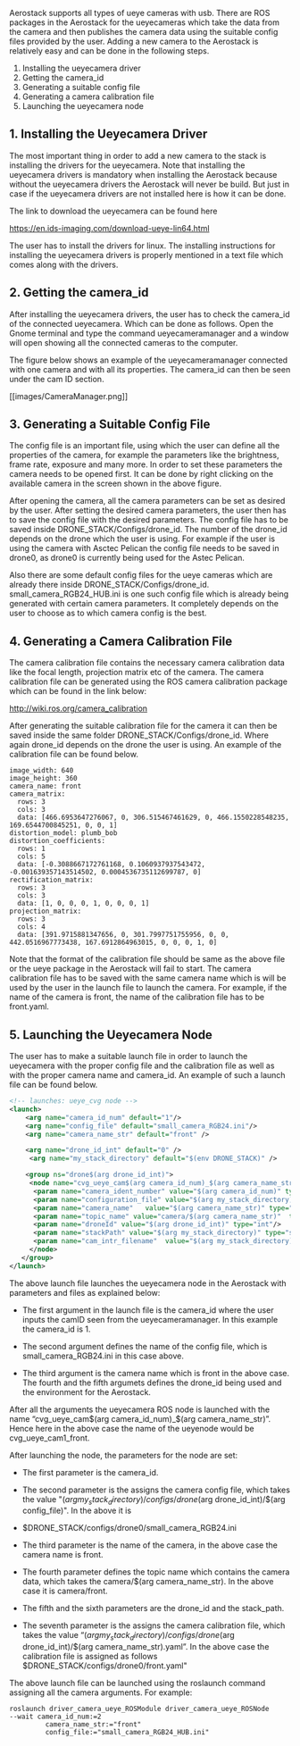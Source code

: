 Aerostack supports all types of ueye cameras with usb. There are ROS packages in the Aerostack for the ueyecameras which take the data from the camera and then publishes the camera data using the suitable config files provided by the user. Adding a new camera to the Aerostack is relatively easy and can be done in the following steps. 

1. Installing the ueyecamera driver
1. Getting the camera_id
1. Generating a suitable config file 
1. Generating a camera calibration file 
1. Launching the ueyecamera node

## 1. Installing the Ueyecamera Driver

The most important thing in order to add a new camera to the stack is installing the drivers for the ueyecamera. Note that installing the ueyecamera drivers is mandatory when installing the Aerostack because without the ueyecamera drivers the Aerostack will never be build. But just in case if the ueyecamera drivers are not installed here is how it can be done. 

The link to download the ueyecamera can be found here

  https://en.ids-imaging.com/download-ueye-lin64.html

The user has to install the drivers for linux. The installing instructions for installing the ueyecamera drivers is properly mentioned in a text file which comes along with the drivers. 

## 2. Getting the camera_id

After installing the ueyecamera drivers, the user has to check the camera_id of the connected ueyecamera. Which can be done as follows. Open the Gnome terminal and type the command ueyecameramanager and a window will open showing all the connected cameras to the computer.

The figure below shows an example of the ueyecameramanager connected with one camera and with all its properties. The camera_id can then be seen under the cam ID section.

[[images/CameraManager.png]]

## 3. Generating a Suitable Config File

The config file is an important file, using which the user can define all the properties of the camera, for example the parameters like the brightness, frame rate, exposure and many more. In order to set these parameters the camera needs to be opened first. It can be done by right clicking on the available camera in the screen shown in the above figure. 

After opening the camera, all the camera parameters can be set as desired by the user. After setting the desired camera parameters, the user then has to save the config file with the desired parameters. The config file has to be saved inside DRONE_STACK/Configs/drone_id. The number of the drone_id depends on the drone which the user is using. For example if the user is using the camera with Asctec Pelican the config file needs to be saved in drone0, as drone0 is currently being used for the Astec Pelican. 

Also there are some default config files for the ueye cameras which are already there inside DRONE_STACK/Configs/drone_id. small_camera_RGB24_HUB.ini is one such config file which is already being generated with certain camera parameters. It completely depends on the user to choose as to which camera config is the best. 

## 4.  Generating a Camera Calibration File

The camera calibration file contains the necessary camera calibration data like the focal length, projection matrix etc of the camera. The camera calibration file can be generated using the ROS camera calibration package which can be found in the link below:

http://wiki.ros.org/camera_calibration 

After generating the suitable calibration file for the camera it can then be saved inside the same folder DRONE_STACK/Configs/drone_id. Where again drone_id depends on the drone the user is using. An example of the calibration file can be found below.

```
image_width: 640
image_height: 360
camera_name: front
camera_matrix:
  rows: 3
  cols: 3
  data: [466.6953647276067, 0, 306.515467461629, 0, 466.1550228548235, 169.6544700845251, 0, 0, 1]
distortion_model: plumb_bob
distortion_coefficients:
  rows: 1
  cols: 5
  data: [-0.3088667172761168, 0.1060937937543472, -0.001639357143514502, 0.0004536735112699787, 0]
rectification_matrix:
  rows: 3
  cols: 3
  data: [1, 0, 0, 0, 1, 0, 0, 0, 1]
projection_matrix:
  rows: 3
  cols: 4
  data: [391.9715881347656, 0, 301.7997751755956, 0, 0, 442.0516967773438, 167.6912864963015, 0, 0, 0, 1, 0]
```
 
Note that the format of the calibration file should be same as the above file or the ueye package in the Aerostack will fail to start. The camera calibration file has to be saved with the same camera name which is will be used by the user in the launch file to launch the camera. For example, if the name of the camera is front, the name of the calibration file has to be front.yaml. 

## 5. Launching the Ueyecamera Node

The user has to make a suitable launch file in order to launch the ueyecamera with the proper config file and the calibration file as well as with the proper camera name and camera_id. An example of such a launch file can be found below. 

```xml
<!-- launches: ueye_cvg node -->
<launch>
    <arg name="camera_id_num" default="1"/>
    <arg name="config_file" default="small_camera_RGB24.ini"/>
    <arg name="camera_name_str" default="front" />

    <arg name="drone_id_int" default="0" />
     <arg name="my_stack_directory" default="$(env DRONE_STACK)" />

    <group ns="drone$(arg drone_id_int)">
     <node name="cvg_ueye_cam$(arg camera_id_num)_$(arg camera_name_str)" pkg="driver_camera_ueye_ROSModule" type="driver_camera_ueye_ROSNode" output="screen">
      <param name="camera_ident_number" value="$(arg camera_id_num)" type="int"/>
      <param name="configuration_file" value="$(arg my_stack_directory)/configs/drone$(arg drone_id_int)/$(arg config_file)" type="string"/>
      <param name="camera_name"   value="$(arg camera_name_str)" type="string"/>
      <param name="topic_name" value="camera/$(arg camera_name_str)"  type="string"/>
      <param name="droneId" value="$(arg drone_id_int)" type="int"/>
      <param name="stackPath" value="$(arg my_stack_directory)" type="string"/>
      <param name="cam_intr_filename"  value="$(arg my_stack_directory)/configs/drone$(arg drone_id_int)/$(arg camera_name_str).yaml" type="string"/>
     </node>
   </group>
</launch>
```

The above launch file launches the ueyecamera node in the Aerostack with parameters and files as explained below:

- The first argument in the launch file is the camera_id where the user inputs the camID seen from the ueyecameramanager. In this example the camera_id is 1. 

- The second argument defines the name of the config file, which is small_camera_RGB24.ini in this case above. 

- The third argument is the camera name which is front in the above case.  The fourth and the fifth argumets defines the drone_id being used and the environment for the Aerostack. 

After all the arguments the ueyecamera ROS node is launched with the name “cvg_ueye_cam$(arg camera_id_num)_$(arg camera_name_str)”. Hence here in the above case the name of the ueyenode would be cvg_ueye_cam1_front. 

After launching the node, the parameters for the node are set:

- The first parameter is the camera_id. 

- The second parameter is the assigns the camera config file, which takes the value "$(arg my_stack_directory)/configs/drone$(arg drone_id_int)/$(arg config_file)". In the above it is 
- $DRONE_STACK/configs/drone0/small_camera_RGB24.ini 

- The third parameter is the name of the camera, in the above case the camera name is front. 

- The fourth parameter defines the topic name which contains the camera data, which takes the camera/$(arg camera_name_str). In the above case it is camera/front. 

- The fifth and the sixth parameters are the drone_id and the stack_path. 

- The seventh parameter is the assigns the camera calibration file, which takes the value “$(arg my_stack_directory)/configs/drone$(arg drone_id_int)/$(arg camera_name_str).yaml”. In the above case the calibration file is assigned as follows $DRONE_STACK/configs/drone0/front.yaml"                  

The above launch file can be launched using the roslaunch command assigning all the camera arguments. For example:

```
roslaunch driver_camera_ueye_ROSModule driver_camera_ueye_ROSNode 
--wait camera_id_num:=2 
         camera_name_str:="front" 
         config_file:="small_camera_RGB24_HUB.ini"
```
